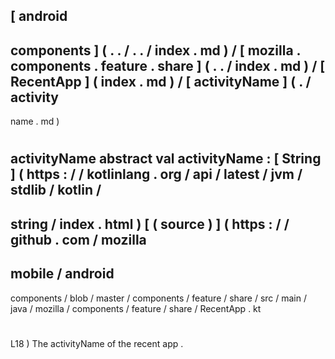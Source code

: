 [
android
-
components
]
(
.
.
/
.
.
/
index
.
md
)
/
[
mozilla
.
components
.
feature
.
share
]
(
.
.
/
index
.
md
)
/
[
RecentApp
]
(
index
.
md
)
/
[
activityName
]
(
.
/
activity
-
name
.
md
)
#
activityName
abstract
val
activityName
:
[
String
]
(
https
:
/
/
kotlinlang
.
org
/
api
/
latest
/
jvm
/
stdlib
/
kotlin
/
-
string
/
index
.
html
)
[
(
source
)
]
(
https
:
/
/
github
.
com
/
mozilla
-
mobile
/
android
-
components
/
blob
/
master
/
components
/
feature
/
share
/
src
/
main
/
java
/
mozilla
/
components
/
feature
/
share
/
RecentApp
.
kt
#
L18
)
The
activityName
of
the
recent
app
.
